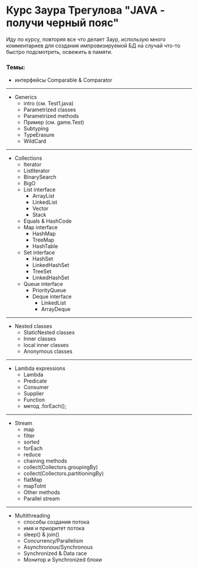 # Курс Заура Трегулова "JAVA - получи черный пояс"

Иду по курсу, повторяя все что делает Заур, использую много комментариев для создания импровизируемой БД на случай что-то быстро подсмотреть, освежить в памяти.

### Темы:

+ интерфейсы Comparable & Comparator

***

+ Generics
  + intro (см. Test1.java)
  + Parametrized classes
  + Parametrized methods
  + Пример (см. game.Test)
  + Subtyping
  + TypeErasure
  + WildCard

***

+ Collections
  + Iterator
  + ListIterator
  + BinarySearch
  + BigO
  + List interface
    - ArrayList
    - LinkedList
    - Vector
    - Stack
  + Equals & HashCode
  + Map interface
    - HashMap
    - TreeMap
    - HashTable
  + Set interface
    - HashSet
    - LinkedHashSet
    - TreeSet
    - LinkedHashSet
  + Queue interface
    - PriorityQueue
    - Deque interface
      - LinkedList
      - ArrayDeque
  
***

+ Nested classes
  - StaticNested classes
  - Inner classes
  - local inner classes
  - Anonymous classes

***

+ Lambda expressions
  - Lambda
  - Predicate
  - Consumer
  - Supplier
  - Function
  - метод .forEach();

***

+ Stream
  - map
  - filter
  - sorted
  - forEach
  - reduce
  - chaining methods
  - collect(Collectors.groupingBy)
  - collect(Collectors.partitioningBy)
  - flatMap
  - mapToInt
  - Other methods
  - Parallel stream

***

+ Multithreading
  + способы создания потока
  + имя и приоритет потока
  + sleep() & join()
  + Concurrency/Parallelism
  + Asynchronous/Synchronous
  + Synchronized & Data race
  + Монитор и Synchronized блоки
